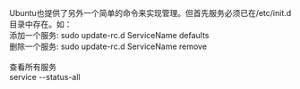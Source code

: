 Ubuntu也提供了另外一个简单的命令来实现管理。但首先服务必须已在/etc/init.d目录中存在。如：<br />
添加一个服务: sudo update-rc.d ServiceName defaults<br />
删除一个服务: sudo update-rc.d ServiceName remove<br />
<br />
查看所有服务<br />
service --status-all<br />
<br />